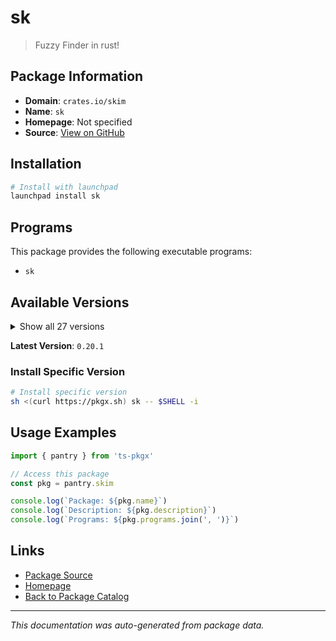 # sk

> Fuzzy Finder in rust!

## Package Information

- **Domain**: `crates.io/skim`
- **Name**: `sk`
- **Homepage**: Not specified
- **Source**: [View on GitHub](https://github.com/pkgxdev/pantry/tree/main/projects/crates.io/skim/package.yml)

## Installation

```bash
# Install with launchpad
launchpad install sk
```

## Programs

This package provides the following executable programs:

- `sk`

## Available Versions

<details>
<summary>Show all 27 versions</summary>

- `0.20.1`, `0.20.0`, `0.19.0`, `0.18.0`, `0.17.3`
- `0.17.2`, `0.17.1`, `0.17.0`, `0.16.2`, `0.16.1`
- `0.16.0`, `0.15.7`, `0.15.6`, `0.15.5`, `0.15.4`
- `0.15.3`, `0.15.2`, `0.15.1`, `0.15.0`, `0.14.4`
- `0.14.3`, `0.13.0`, `0.12.0`, `0.11.12`, `0.11.11`
- `0.11.10`, `0.10.4`

</details>

**Latest Version**: `0.20.1`

### Install Specific Version

```bash
# Install specific version
sh <(curl https://pkgx.sh) sk -- $SHELL -i
```

## Usage Examples

```typescript
import { pantry } from 'ts-pkgx'

// Access this package
const pkg = pantry.skim

console.log(`Package: ${pkg.name}`)
console.log(`Description: ${pkg.description}`)
console.log(`Programs: ${pkg.programs.join(', ')}`)
```

## Links

- [Package Source](https://github.com/pkgxdev/pantry/tree/main/projects/crates.io/skim/package.yml)
- [Homepage](#)
- [Back to Package Catalog](../../../package-catalog.md)

---

*This documentation was auto-generated from package data.*
